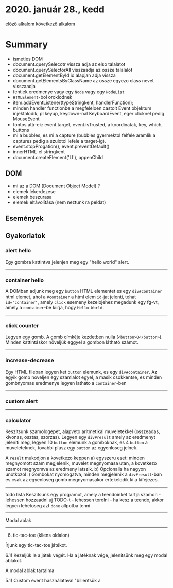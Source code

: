 # 2020. január 28., kedd


[előző alkalom](../20200125) [következő alkalom](../2020130)


# Summary
 - ismetles DOM
 - document.querySelecotr vissza adja az elso talalatot
 - document.querySelectorAll visszaadja az ossze talalalot
 - document.getElementById id alapjan adja vissza
 - document.getElementsByClassName az ossze egyezo class nevet visszaadja
 - fentiek eredmenye vagy egy `Node` vagy egy `NodeList`
 - `HTMLElement`-bol oroklodnek
 - item.addEventListener(typeStringkent, handlerFunction);
 - minden handler functionbe a megfeleloen castolt Event objektum injektalodik, pl keyup, keydown-nal KeyboardEvent, eger clicknel pedig MouseEvent
 - fontos attr-ek: event.target, event.isTrusted, a koordinatak, key, which, buttons
 - mi a bubbles, es mi a capture (bubbles gyermektol felfele aramlik a captures pedig a szulotol lefele a target-ig). 
 - event.stopProgation(), event.preventDefault()
 - innerHTML-el stringkent
 - document.createElement('LI'), appenChild

## DOM

- mi az a DOM (Document Object Model) ?
- elemek lekerdezese
- elemek beszurasa
- elemek eltávolítása  (nem neztunk ra peldat)

## Események

## Gyakorlatok

### alert hello

Egy gombra kattintva jelenjen meg egy "hello world" alert.

---

### container hello

A DOMban adjunk meg egy `button` HTML elementet es egy `div#container` html elemet, ahol a `#container` a html elem `id`-jat jelenti, tehat `id='container'`, amely `click` esemeny kezelojehez megadunk egy fg-vt, amely a `container`-be kiirja, hogy `Hello World`.

---

### click counter

Legyen egy gomb. A gomb címkéje kezdetben nulla (`<button>0</button>`). Minden kattintáskor növeljük
eggyel a gombon látható számot.

---

### increase-decrease

Egy HTML fileban legyen ket `button` elemunk, es egy `div#container`. Az egyik gomb noveljen egy szamlalot egyel, a masik csokkentse, es minden gombnyomas eredmenye legyen lathato a `container`-ben

---

### custom alert



---

### calculator 

Keszitsunk szamologepet, alapveto aritmetikai muveletekkel (osszeadas, kivonas, osztas, szorzas).
Legyen egy `div#result` amely az eredmenyt jeleniti meg, legyen 10 `button` elemunk a gomboknak, es 4 `button` a muveleteknek, tovabbi plusz egy `button` az egyenloseg jelnek.

   A `result` mukodjon a kovetkezo keppen
    a) egyszeru eset:
        minden megnyomott szam megjelenik, muvelet megnyomasa utan, a kovetkezo szamot megnyomva az eredmeny latszik.
    b) Opcionalis ha nagyon unotkozol :)
        Gombokat nyomogatva, minden megjelenik a `div#result`-ban es csak az egyenloseg gomb megnyomasakor ertekelodik ki a kifejezes.

---

todo lista
   Keszitsunk egy programot, amely a teendoinket tartja szamon
    - lehessen hozzaadni uj TODO-t
    - lehessen torolni
    - ha kesz a teendo, akkor legyen lehetoseg azt `done` allpotba tenni

---

Modal ablak

---

  6) tic-tac-toe (kliens oldalon)

  Írjunk egy tic-tac-toe játékot.

  6.1) Kezeljük le a játék végét. Ha a játéknak
  vége, jelenítsünk meg egy modal ablakot.

  A modal ablak tartalma
  
  5.1) Custom event használatával "billentsük a 
